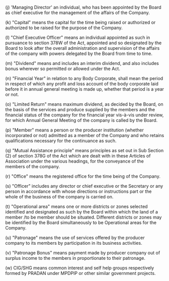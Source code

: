 (j) 'Managing Director' an individual, who has been appointed by the Board as chief executive for the management of the affairs of the Company.

(k) "Capital" means the capital for the time being raised or authorized or authorized to be raised for the purpose of the Company.

(l) "Chief Executive Officer" means an individual appointed as such in pursuance to section 378W of the Act, appointed and so designated by the Board to look after the overall administration and supervision of the affairs of the company with powers delegated by the Board from time to time.

(m) "Dividend" means and includes an interim dividend, and also includes bonus wherever so permitted or allowed under the Act.

(n) "Financial Year" in relation to any Body Corporate, shall mean the period in respect of which any profit and loss account of the body corporate laid before it in annual general meeting is made up, whether that period is a year or not.

(o) "Limited Return" means maximum dividend, as decided by the Board, on the basis of the services and produce supplied by the members and the financial status of the company for the financial year vis-à-vis under review, for which Annual General Meeting of the company is called by the Board.

(p) "Member" means a person or the producer institution (whether incorporated or not) admitted as a member of the Company and who retains qualifications necessary for the continuance as such.

(q) "Mutual Assistance principle" means principles as set out in Sub Section (2) of section 378G of the Act which are dealt with in these Articles of Association under the various headings, for the conveyance of the members of the company.

(r) "Office" means the registered office for the time being of the Company.

(s) "Officer" includes any director or chief executive or the Secretary or any person in accordance with whose directions or instructions part or the whole of the business of the company is carried on.

(t) "Operational area" means one or more districts or zones selected identified and designated as such by the Board within which the land of a member /to be member should be situated. Different districts or zones may be identified by the Board simultaneously to be Operational areas for the Company.

(u) "Patronage" means the use of services offered by the producer company to its members by participation in its business activities.

(v) "Patronage Bonus" means payment made by producer company out of surplus income to the members in proportionate to their patronage.

(w) CIG/SHG means common interest and self help groups respectively formed by PRADAN under MPDPIP or other similar government projects.